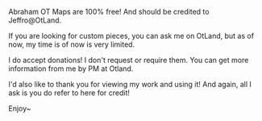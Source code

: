 Abraham OT Maps are 100% free! And should be credited to Jeffro@OtLand.

If you are looking for custom pieces, you can ask me on OtLand, but as of now, my time is of now is very limited.

I do accept donations! I don't request or require them. You can get more information from me by PM at Otland.

I'd also like to thank you for viewing my work and using it! And again, all I ask is you do refer to here for credit!

Enjoy~
